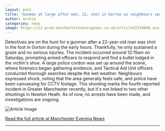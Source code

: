```yaml
---
layout: post
title: "Gunman at large after man, 22, shot in Gorton as neighbours speak of shock"
author: archie
categories: news
image: https://i2-prod.manchestereveningnews.co.uk/article32518040.ece/ALTERNATES/s1200/0_JRP_MEN_200925_police_002JPG.jpg
---
```

Detectives are on the hunt for a gunman after a 22-year-old man was shot in the foot in Gorton during the early hours. Thankfully, he only sustained a graze and no serious injuries. The incident occurred around 12:15am on Saturday, prompting armed officers to respond and find a bullet lodged in the victim's shoe. A large police cordon was set up around the scene, where forensics began gathering evidence, and Tactical Aid Unit officers conducted thorough searches despite the wet weather. Neighbours expressed shock, noting that the area generally feels safe, and police have been canvassing for CCTV footage. This shooting marks the fourth reported incident in Greater Manchester recently, but it's not linked to two other shootings in Newton Heath. As of now, no arrests have been made, and investigations are ongoing.

![Article Image](https://i2-prod.manchestereveningnews.co.uk/article32518040.ece/ALTERNATES/s1200/0_JRP_MEN_200925_police_002JPG.jpg)

[Read the full article at Manchester Evening News](https://www.manchestereveningnews.co.uk/news/greater-manchester-news/residents-speak-of-shock-as-32518009)

---
